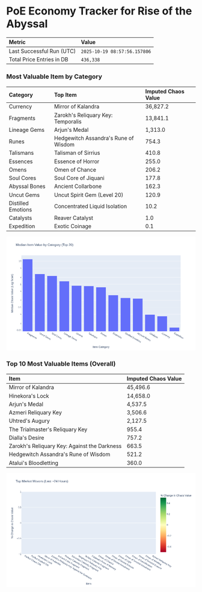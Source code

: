 # PoE Economy Tracker for Rise of the Abyssal

<!-- START_MAINTENANCE -->
| Metric | Value |
|:---|:---|
| Last Successful Run (UTC) | `2025-10-19 08:57:56.157806` |
| Total Price Entries in DB | `436,338` |

<!-- END_MAINTENANCE -->

<!-- START_DATAFRAME_DEBUG -->
<!-- END_DATAFRAME_DEBUG -->

<!-- START_CATEGORY_ANALYSIS -->
### Most Valuable Item by Category
| Category | Top Item | Imputed Chaos Value |
| :--- | :--- | :--- |
| Currency | Mirror of Kalandra | 36,827.2 |
| Fragments | Zarokh's Reliquary Key: Temporalis | 13,841.1 |
| Lineage Gems | Arjun's Medal | 1,313.0 |
| Runes | Hedgewitch Assandra's Rune of Wisdom | 754.3 |
| Talismans | Talisman of Sirrius | 410.8 |
| Essences | Essence of Horror | 255.0 |
| Omens | Omen of Chance | 206.2 |
| Soul Cores | Soul Core of Jiquani | 177.8 |
| Abyssal Bones | Ancient Collarbone | 162.3 |
| Uncut Gems | Uncut Spirit Gem (Level 20) | 120.9 |
| Distilled Emotions | Concentrated Liquid Isolation | 10.2 |
| Catalysts | Reaver Catalyst | 1.0 |
| Expedition | Exotic Coinage | 0.1 |


![Category Analysis Chart](charts/category_analysis.png)
<!-- END_ANALYSIS -->

<!-- START_ANALYSIS -->
### Top 10 Most Valuable Items (Overall)
| Item | Imputed Chaos Value |
| :--- | :--- |
| Mirror of Kalandra | 45,496.6 |
| Hinekora's Lock | 14,658.0 |
| Arjun's Medal | 4,537.5 |
| Azmeri Reliquary Key | 3,506.6 |
| Uhtred's Augury | 2,127.5 |
| The Trialmaster's Reliquary Key | 955.4 |
| Dialla's Desire | 757.2 |
| Zarokh's Reliquary Key: Against the Darkness | 663.5 |
| Hedgewitch Assandra's Rune of Wisdom | 521.2 |
| Atalui's Bloodletting | 360.0 |


![Market Movers Chart](charts/market_movers.png)
<!-- END_ANALYSIS -->
